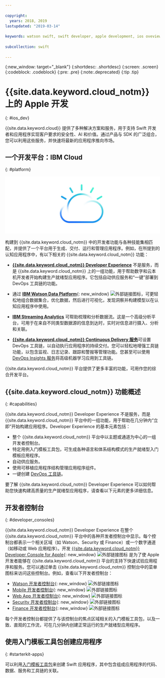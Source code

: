 ```yaml
---

copyright:
  years: 2018, 2019
lastupdated: "2019-03-14"

keywords: watson swift, swift developer, apple development, ios oveview, developer consoles swift, apple console

subcollection: swift

---
```


{:new_window: target="_blank"}
{:shortdesc: .shortdesc}
{:screen: .screen}
{:codeblock: .codeblock}
{:pre: .pre}
{:note:.deprecated}
{:tip .tip}

# {{site.data.keyword.cloud_notm}} 上的 Apple 开发
{: #ios_dev}

{{site.data.keyword.cloud}} 提供了多种解决方案和服务，用于支持 Swift 开发者和应用程序实现客户要求的安全性、AI 和价值。通过产品与 SDK 的广泛组合，您可以利用这些服务，并快速将最新的应用程序推向市场。


## 一个开发平台：IBM Cloud
{: #platform}

 ![开发者类型](images/IBM_Cloud_icon.png "IBM Cloud")

构建到 {{site.data.keyword.cloud_notm}} 中的开发者功能与各种技能集相匹配，并提供了一个平台用于生成、交付、运行和管理应用程序。例如，在所提到的认知应用程序中，有以下相关的 {{site.data.keyword.cloud_notm}} 功能：

* [**{{site.data.keyword.cloud_notm}} Developer Experience**](/docs/overview?topic=overview-dev-journey#dev-journey) 不是服务，而是 {{site.data.keyword.cloud_notm}} 上的一组功能，用于帮助数字和云本机开发者开始构建生产就绪型应用程序。它包括自动供应服务和“一键”部署到 DevOps 工具链的功能。

* 通过 [**IBM Watson Data Platform**](https://dataplatform.ibm.com){: new_window} ![外部链接图标](../icons/launch-glyph.svg "外部链接图标")，可更轻松地组合数据集合，优化数据，然后进行可视化，发现洞察并构建模型以在认知应用程序中使用。

* [**IBM Streaming Analytics**](/docs/services/StreamingAnalytics?topic=StreamingAnalytics-gettingstarted#gettingstarted) 可帮助梳理和分析数据流。这是一个高级分析平台，可用于在来自不同类型数据源的信息到达时，实时对信息进行摄入、分析和关联。

* [**{{site.data.keyword.cloud_notm}} Continuous Delivery 服务**](/docs/services/ContinuousDelivery?topic=ContinuousDelivery-cd_getting_started#cd_getting_started)可设置 DevOps 工具链，以自动执行应用程序的持续交付。您可以轻松地增强工具链功能，以包含监视、日志记录、跟踪和警报等管理功能。您甚至可以使用 [DevOps Insights 服务](/docs/services/DevOpsInsights?topic=DevOpsInsights-getting-started#getting-started)将高级机器学习应用到工具链。

{{site.data.keyword.cloud_notm}} 平台提供了更多丰富的功能，可用作您的综合开发平台。

## {{site.data.keyword.cloud_notm}} 功能概述
{: #capabilities}

{{site.data.keyword.cloud_notm}} Developer Experience 不是服务，而是 {{site.data.keyword.cloud_notm}} 平台中的一组功能，用于帮助在几分钟内“立即”开始构建应用程序。Developer Experience 的基本元素包括：

* 整个 {{site.data.keyword.cloud_notm}} 平台中以主题或通道为中心的一组开发者控制台。
* 特定用例入门模板工具包，可生成各种语言和体系结构模式的生产就绪型入门模板应用程序。
* 自动供应服务。
* 使用可移植应用程序结构管理应用程序组件。
* 一键创建 [DevOps 工具链](/docs/services/DevOpsInsights?topic=DevOpsInsights-getting-started#getting-started)。

要了解 {{site.data.keyword.cloud_notm}} Developer Experience 可以如何帮助您快速构建高质量的生产就绪型应用程序，请查看以下元素的更多详细信息。

## 开发者控制台
{: #developer_consoles}

{{site.data.keyword.cloud_notm}} Developer Experience 在整个 {{site.data.keyword.cloud_notm}} 平台中的各种开发者控制台中显示。每个控制台都表示一个相关区域（如 Watson、Security 或 Finance）或一个数字通道（如移动或 Web 应用程序）。开发 [{{site.data.keyword.cloud_notm}} Developer Console for Apple](https://cloud.ibm.com/developer/appledevelopment/dashboard){: new_window} ![外部链接图标](../icons/launch-glyph.svg "外部链接图标") 是为了使 Apple 开发者能够在 {{site.data.keyword.cloud_notm}} 平台的支持下快速试验应用程序和服务。您可以通过单击 {{site.data.keyword.cloud_notm}} 控制台中的菜单图标来访问这些控制台。例如，查看以下开发者控制台：

* [Watson 开发者控制台](https://cloud.ibm.com/developer/watson/dashboard){: new_window} ![外部链接图标](../icons/launch-glyph.svg "外部链接图标")
* [Mobile 开发者控制台](https://cloud.ibm.com/developer/mobile/dashboard){: new_window} ![外部链接图标](../icons/launch-glyph.svg "外部链接图标")
* [Web App 开发者控制台](https://cloud.ibm.com/developer/appservice/dashboard){: new_window} ![外部链接图标](../icons/launch-glyph.svg "外部链接图标")
* [Security 开发者控制台](https://cloud.ibm.com/developer/security/dashboard){: new_window} ![外部链接图标](../icons/launch-glyph.svg "外部链接图标")
* [Finance 开发者控制台](https://cloud.ibm.com/developer/finance/dashboard){: new_window} ![外部链接图标](../icons/launch-glyph.svg "外部链接图标")

<!--Cloud native development is the process of developing apps that are optimized to leverage capabilities engendered from running on the cloud.  Flexibility, portability, scaling, rapid development, continuous delivery, and a close coupling development and operations ("devops) are characteristics of cloud applications. The {{site.data.keyword.cloud}} Developer Experience quickly gets you started building cloud native applications that are ready for team development and bound for production use.-->


<!--![Overview of elements of the {{site.data.keyword.cloud_notm}} Developer Experience](images/elements_of_devex.png "Overview of elements of the {{site.data.keyword.cloud_notm}} Developer Experience") <br> *Overview of elements of the {{site.data.keyword.cloud_notm}} Developer Experience*-->

每个开发者控制台都提供了与该控制台的焦点区域相关的入门模板工具包，以及一致、直观的工作流，可在几分钟内创建正常运行的生产就绪型应用程序。

## 使用入门模板工具包创建应用程序
{: #starterkit-apps}

可以利用[入门模板工具包](/docs/swift/starter_kit?topic=swift-starterkits-intro#starterkits-intro)来创建 Swift 应用程序，其中包含组成应用程序的代码、数据、服务和工具链的关联。

